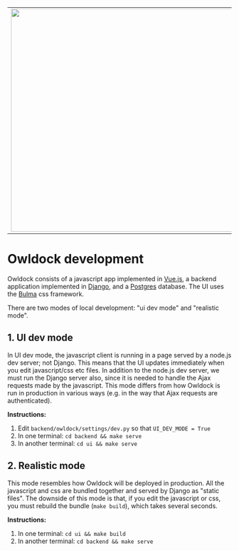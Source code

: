<table>
  <tr>
    <td>
      <img width="500px" src="https://render.fineartamerica.com/images/rendered/default/greeting-card/images/artworkimages/medium/2/northern-hawk-owl-hunting-peter-stahl.jpg"></img>
    </td>
    <td>
      <img width="400px" src="https://www.nmc.edu/news/2013/03/hawkowl.png"></img>
    </td>
  </tr>
</table>

# Owldock development

Owldock consists of a javascript app implemented in [Vue.js](https://vuejs.org/), a backend application implemented in [Django](https://www.djangoproject.com/), and a [Postgres](https://www.postgresql.org/) database.
The UI uses the [Bulma](https://bulma.io/) css framework.

There are two modes of local development: "ui dev mode" and "realistic mode".

## 1. UI dev mode

In UI dev mode, the javascript client is running in a page served by a node.js dev server; not Django.
This means that the UI updates immediately when you edit javascript/css etc files.
In addition to the node.js dev server, we must run the Django server also, since it is needed to handle the Ajax requests made by the javascript.
This mode differs from how Owldock is run in production in various ways (e.g. in the way that Ajax requests are authenticated).

**Instructions:**

1. Edit `backend/owldock/settings/dev.py` so that `UI_DEV_MODE = True`
2. In one terminal: `cd backend && make serve`
3. In another terminal: `cd ui && make serve`

## 2. Realistic mode

This mode resembles how Owldock will be deployed in production.
All the javascript and css are bundled together and served by Django as "static files".
The downside of this mode is that, if you edit the javascript or css, you must rebuild the bundle (`make build`), which takes several seconds.

**Instructions:**

1. In one terminal: `cd ui && make build`
2. In another terminal: `cd backend && make serve`
